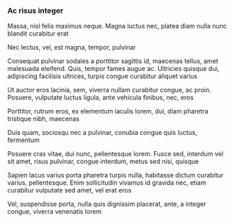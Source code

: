 ### Ac risus integer

Massa, nisl felis maximus neque. Magna luctus nec, platea diam nulla nunc blandit curabitur erat

Nec lectus, vel, est magna, tempor, pulvinar

Consequat pulvinar sodales a porttitor sagittis id, maecenas tellus, amet malesuada eleifend. Quis, tempor fames augue ac. Ultricies quisque dui, adipiscing facilisis ultrices, turpis congue curabitur aliquet varius

Ut auctor eros lacinia, sem, viverra nullam curabitur congue, ac proin. Posuere, vulputate luctus ligula, ante vehicula finibus, nec, eros

Porttitor, rutrum eros, ex elementum iaculis lorem, dui, diam pharetra tristique nibh, maecenas

Duis quam, sociosqu nec a pulvinar, conubia congue quis luctus, fermentum

Posuere cras vitae, dui nunc, pellentesque lorem. Fusce sed, interdum vel sit amet, risus pulvinar, congue interdum, metus sed nisi, quisque

Sapien lacus varius porta pharetra turpis nulla, habitasse dictum curabitur varius, pellentesque. Enim sollicitudin vivamus id gravida nec, etiam curabitur vulputate sed amet, vel erat eros

Vel, suspendisse porta, nulla quis dignissim placerat, ante, a integer congue, viverra venenatis lorem


